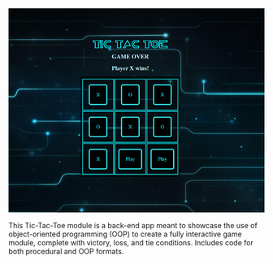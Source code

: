 <img src="https://github.com/ec-coding/Tic-Tac-Toe/blob/main/Tic-Tac-Toe%20Banner.png">

<p>This Tic-Tac-Toe module is a back-end app meant to showcase the use of object-oriented programming (OOP) to create a fully interactive game module, complete with victory, loss, and tie conditions. Includes code for both procedural and OOP formats.</p><br>
